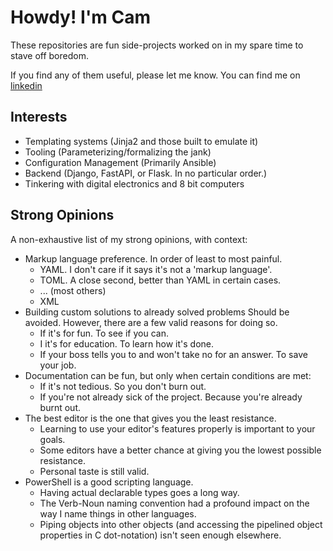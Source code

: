 # Howdy! I'm Cam

These repositories are fun side-projects worked on in my spare time to stave off boredom.

If you find any of them useful, please let me know.
You can find me on [linkedin](https://linkedin.com/cameron-ratchford)

## Interests

- Templating systems (Jinja2 and those built to emulate it)
- Tooling (Parameterizing/formalizing the jank)
- Configuration Management (Primarily Ansible)
- Backend (Django, FastAPI, or Flask. In no particular order.)
- Tinkering with digital electronics and 8 bit computers

## Strong Opinions

A non-exhaustive list of my strong opinions, with context:

- Markup language preference. In order of least to most painful.
  - YAML. I don't care if it says it's not a 'markup language'. 
  - TOML. A close second, better than YAML in certain cases.
  - ... (most others)
  - XML
- Building custom solutions to already solved problems Should be avoided. However, there are a few valid reasons for doing so.
  - If it's for fun. To see if you can.
  - I it's for education. To learn how it's done.
  - If your boss tells you to and won't take no for an answer. To save your job.
- Documentation can be fun, but only when certain conditions are met:
  - If it's not tedious. So you don't burn out.
  - If you're not already sick of the project. Because you're already burnt out.
- The best editor is the one that gives you the least resistance.
  - Learning to use your editor's features properly is important to your goals.
  - Some editors have a better chance at giving you the lowest possible resistance.
  - Personal taste is still valid.
- PowerShell is a good scripting language.
  - Having actual declarable types goes a long way.
  - The Verb-Noun naming convention had a profound impact on the way I name things in other languages.
  - Piping objects into other objects (and accessing the pipelined object properties in C dot-notation) isn't seen enough elsewhere.


